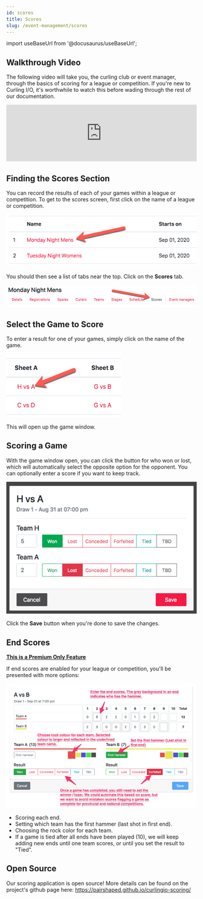 ```yaml
---
id: scores
title: Scores
slug: /event-management/scores
---
```

import useBaseUrl from '@docusaurus/useBaseUrl';

## Walkthrough Video

The following video will take you, the curling club or event manager, through the basics of scoring for a league or competition.
If you're new to Curling I/O, it's worthwhile to watch this before wading through the rest of our documentation.

<div className="text--center videoWrapper">
  <iframe width="100%" src="https://www.youtube.com/embed/sjSN5mhLZVo" frameBorder="0" allow="accelerometer; autoplay; clipboard-write; encrypted-media; gyroscope; picture-in-picture" allowFullScreen></iframe>
</div>

## Finding the Scores Section

You can record the results of each of your games within a league or competition.
To get to the scores screen, first click on the name of a league or competition.

![Events List](/img/docs/event-management/shared/events.png)

You should then see a list of tabs near the top.
Click on the **Scores** tab.

![Scores Navigation](/img/docs/event-management/scores/navigation.png)

## Select the Game to Score

To enter a result for one of your games, simply click on the name of the game.

![Select a Game](/img/docs/event-management/scores/select-a-game.png)

This will open up the game window.

## Scoring a Game

With the game window open, you can click the button for who won or lost, which will automatically select the opposite option for the opponent.
You can optionally enter a score if you want to keep track.

![Scoring a Game](/img/docs/event-management/scores/scoring-a-game.png)

Click the **Save** button when you're done to save the changes.

## End Scores

**[This is a Premium Only Feature](/docs/getting-started/premium)**

If end scores are enabled for your league or competition, you'll be presented with more options:

![End Scores](/img/docs/event-management/scores/end-scores.png)

* Scoring each end.
* Setting which team has the first hammer (last shot in first end).
* Choosing the rock color for each team.
* If a game is tied after all ends have been played (10), we will keep adding new ends until one team scores, or until you set the result to "Tied".


## Open Source

Our scoring application is open source! More details can be found on the project's github page here: <https://pairshaped.github.io/curlingio-scoring/>
